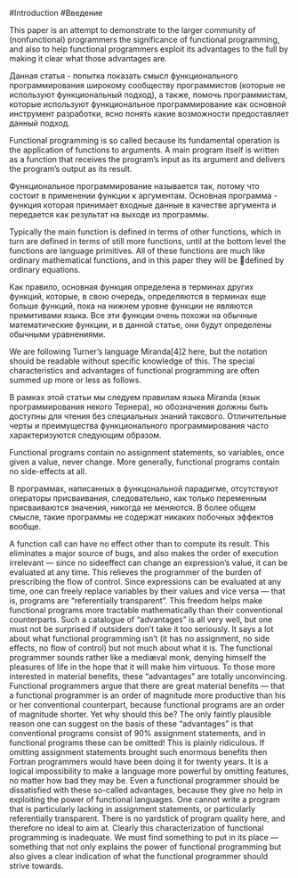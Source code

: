 #Introduction
#Введение


This paper is an attempt to demonstrate to the larger community of (nonfunctional) programmers the significance of functional programming, and also
to help functional programmers exploit its advantages to the full by making it
clear what those advantages are.

Данная статья - попытка показать смысл функционального программирования широкому сообществу программистов (которые не используют функциональный подход), а также, помочь программистам, которые используют функциональное программирование как основной инструмент разработки, ясно понять какие возможности предоставляет данный подход.

Functional programming is so called because its fundamental operation is
the application of functions to arguments. A main program itself is written as a function that receives the program’s input as its argument and delivers the program’s output as its result. 

Функциональное программирование называется так, потому что состоит в применении функции к аргументам. Основная программа - функция которая принимает входные данные в качестве аргумента и передается как результат на выходе из программы.

Typically the main function is defined in terms of
other functions, which in turn are defined in terms of still more functions, until
at the bottom level the functions are language primitives. All of these functions
are much like ordinary mathematical functions, and in this paper they will be
defined by ordinary equations. 

Как правило, основная функция определена в терминах других функций, которые, в свою очередь, определяются в терминах еще больше функций, пока на нижнем уровне функции не являются примитивами языка. Все эти функции очень похожи на обычные математические функции, и в данной статье, они будут определены обычными уравнениями.

We are following Turner’s language Miranda[4]2
here, but the notation should be readable without specific knowledge of this.
The special characteristics and advantages of functional programming are
often summed up more or less as follows. 

В рамках этой статьи мы следуем правилам языка Miranda (язык программирования некого Тернера), но обозначения должны быть доступны для чтения без специальных знаний такового. Отличительные черты и преимущества функционального программирования часто характеризуются следующим образом.

Functional programs contain no
assignment statements, so variables, once given a value, never change. More
generally, functional programs contain no side-effects at all.

В программах, написанных в функцональной парадигме, отсутствуют операторы присваивания, следовательно, как только переменным присваиваются значения, никогда не меняются. В более общем смысле, такие программы не содержат никаких побочных эффектов вообще.

A function call
can have no effect other than to compute its result. This eliminates a major
source of bugs, and also makes the order of execution irrelevant — since no sideeffect can change an expression’s value, it can be evaluated at any time. 
This relieves the programmer of the burden of prescribing the flow of control. Since
expressions can be evaluated at any time, one can freely replace variables by
their values and vice versa — that is, programs are “referentially transparent”.
This freedom helps make functional programs more tractable mathematically
than their conventional counterparts.
Such a catalogue of “advantages” is all very well, but one must not be surprised if outsiders don’t take it too seriously. It says a lot about what functional
programming isn’t (it has no assignment, no side effects, no flow of control) but
not much about what it is. The functional programmer sounds rather like a
mediæval monk, denying himself the pleasures of life in the hope that it will
make him virtuous. To those more interested in material benefits, these “advantages” are totally unconvincing.
Functional programmers argue that there are great material benefits — that
a functional programmer is an order of magnitude more productive than his
or her conventional counterpart, because functional programs are an order of
magnitude shorter. Yet why should this be? The only faintly plausible reason
one can suggest on the basis of these “advantages” is that conventional programs
consist of 90% assignment statements, and in functional programs these can be
omitted! This is plainly ridiculous. If omitting assignment statements brought
such enormous benefits then Fortran programmers would have been doing it
for twenty years. It is a logical impossibility to make a language more powerful
by omitting features, no matter how bad they may be.
Even a functional programmer should be dissatisfied with these so-called
advantages, because they give no help in exploiting the power of functional languages. One cannot write a program that is particularly lacking in assignment
statements, or particularly referentially transparent. There is no yardstick of
program quality here, and therefore no ideal to aim at.
Clearly this characterization of functional programming is inadequate. We
must find something to put in its place — something that not only explains the
power of functional programming but also gives a clear indication of what the
functional programmer should strive towards.
